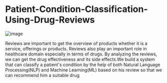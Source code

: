 # Patient-Condition-Classification-Using-Drug-Reviews

![image](https://github.com/Day-Raval/Patient-Condition-Classification-Using-Drug-Reviews/assets/132192767/7f2282a2-d0e1-4034-b0bd-9c131f056c49)



 Reviews are important to get the overview of products whether it is a service, offerings or products. Reviews also play an important role in healthcare domain especially in terms of drugs. By analyzing the reviews, we can get the drug effectiveness and its side effects.We build a system that can classify a patient's condition by the help of both Natural Language Processing(NLP) and Machine Learning(ML) based on his review so that we can recommend him a suitable drug 
